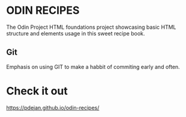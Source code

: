 ODIN RECIPES
===================================

The Odin Project HTML foundations project showcasing basic HTML structure and elements usage in this sweet recipe book.

## Git
Emphasis on using GIT to make a habbit of commiting early and often.

# Check it out
https://pdejan.github.io/odin-recipes/